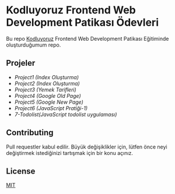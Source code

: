# Kodluyoruz Frontend Web Development Patikası Ödevleri



Bu repo [Kodluyoruz](https://www.kodluyoruz.org) Frontend Web Development Patikası Eğitiminde oluşturduğumum repo. 


## Projeler

* _Project1 (Index Oluşturma)_
* _Project2 (Index Oluşturma)_
* _Project3 (Yemek Tarifleri)_
* _Project4 (Google Old Page)_
* _Project5 (Google New Page)_
* _Project6 (JavaScript Pratiği-1)_
* _7-Todolist(JavaScript todolist uygulaması)_

## Contributing
Pull requestler kabul edilir. Büyük değişiklikler için, lütfen önce neyi değiştirmek istediğinizi tartışmak için bir konu açınız.


## License
[MIT](https://choosealicense.com/licenses/mit/)
